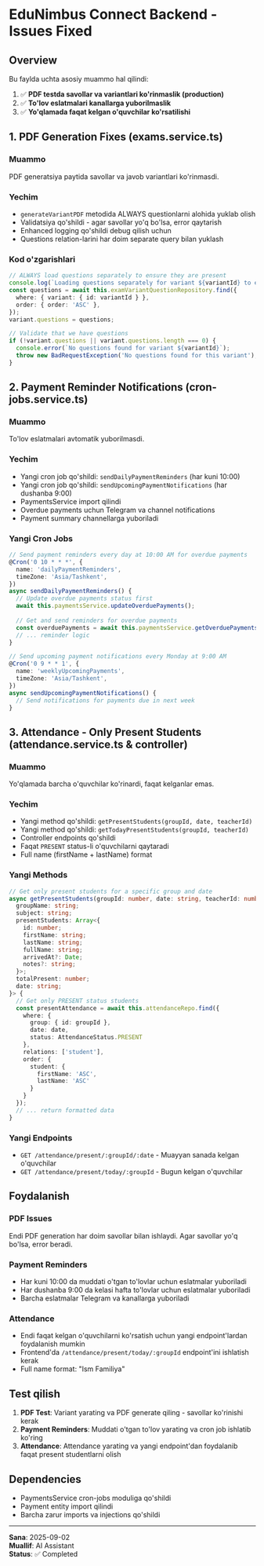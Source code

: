 # EduNimbus Connect Backend - Issues Fixed

## Overview
Bu faylda uchta asosiy muammo hal qilindi:

1. ✅ **PDF testda savollar va variantlari ko'rinmaslik (production)**
2. ✅ **To'lov eslatmalari kanallarga yuborilmaslik** 
3. ✅ **Yo'qlamada faqat kelgan o'quvchilar ko'rsatilishi**

## 1. PDF Generation Fixes (exams.service.ts)

### Muammo
PDF generatsiya paytida savollar va javob variantlari ko'rinmasdi.

### Yechim
- `generateVariantPDF` metodida ALWAYS questionlarni alohida yuklab olish
- Validatsiya qo'shildi - agar savollar yo'q bo'lsa, error qaytarish
- Enhanced logging qo'shildi debug qilish uchun
- Questions relation-larini har doim separate query bilan yuklash

### Kod o'zgarishlari
```typescript
// ALWAYS load questions separately to ensure they are present
console.log(`Loading questions separately for variant ${variantId} to ensure they are present`);
const questions = await this.examVariantQuestionRepository.find({
  where: { variant: { id: variantId } },
  order: { order: 'ASC' },
});
variant.questions = questions;

// Validate that we have questions
if (!variant.questions || variant.questions.length === 0) {
  console.error(`No questions found for variant ${variantId}`);
  throw new BadRequestException('No questions found for this variant');
}
```

## 2. Payment Reminder Notifications (cron-jobs.service.ts)

### Muammo
To'lov eslatmalari avtomatik yuborilmasdi.

### Yechim
- Yangi cron job qo'shildi: `sendDailyPaymentReminders` (har kuni 10:00)
- Yangi cron job qo'shildi: `sendUpcomingPaymentNotifications` (har dushanba 9:00)
- PaymentsService import qilindi
- Overdue payments uchun Telegram va channel notifications
- Payment summary channellarga yuboriladi

### Yangi Cron Jobs
```typescript
// Send payment reminders every day at 10:00 AM for overdue payments
@Cron('0 10 * * *', {
  name: 'dailyPaymentReminders',
  timeZone: 'Asia/Tashkent',
})
async sendDailyPaymentReminders() {
  // Update overdue payments status first
  await this.paymentsService.updateOverduePayments();
  
  // Get and send reminders for overdue payments
  const overduePayments = await this.paymentsService.getOverduePayments();
  // ... reminder logic
}

// Send upcoming payment notifications every Monday at 9:00 AM  
@Cron('0 9 * * 1', {
  name: 'weeklyUpcomingPayments',
  timeZone: 'Asia/Tashkent',
})
async sendUpcomingPaymentNotifications() {
  // Send notifications for payments due in next week
}
```

## 3. Attendance - Only Present Students (attendance.service.ts & controller)

### Muammo
Yo'qlamada barcha o'quvchilar ko'rinardi, faqat kelganlar emas.

### Yechim
- Yangi method qo'shildi: `getPresentStudents(groupId, date, teacherId)`
- Yangi method qo'shildi: `getTodayPresentStudents(groupId, teacherId)`
- Controller endpoints qo'shildi
- Faqat `PRESENT` status-li o'quvchilarni qaytaradi
- Full name (firstName + lastName) format

### Yangi Methods
```typescript
// Get only present students for a specific group and date
async getPresentStudents(groupId: number, date: string, teacherId: number): Promise<{
  groupName: string;
  subject: string;
  presentStudents: Array<{
    id: number;
    firstName: string;
    lastName: string;
    fullName: string;
    arrivedAt?: Date;
    notes?: string;
  }>;
  totalPresent: number;
  date: string;
}> {
  // Get only PRESENT status students
  const presentAttendance = await this.attendanceRepo.find({
    where: {
      group: { id: groupId },
      date: date,
      status: AttendanceStatus.PRESENT
    },
    relations: ['student'],
    order: {
      student: {
        firstName: 'ASC',
        lastName: 'ASC'
      }
    }
  });
  // ... return formatted data
}
```

### Yangi Endpoints
- `GET /attendance/present/:groupId/:date` - Muayyan sanada kelgan o'quvchilar
- `GET /attendance/present/today/:groupId` - Bugun kelgan o'quvchilar

## Foydalanish

### PDF Issues
Endi PDF generation har doim savollar bilan ishlaydi. Agar savollar yo'q bo'lsa, error beradi.

### Payment Reminders  
- Har kuni 10:00 da muddati o'tgan to'lovlar uchun eslatmalar yuboriladi
- Har dushanba 9:00 da kelasi hafta to'lovlar uchun eslatmalar yuboriladi
- Barcha eslatmalar Telegram va kanallarga yuboriladi

### Attendance
- Endi faqat kelgan o'quvchilarni ko'rsatish uchun yangi endpoint'lardan foydalanish mumkin
- Frontend'da `/attendance/present/today/:groupId` endpoint'ini ishlatish kerak
- Full name format: "Ism Familiya"

## Test qilish

1. **PDF Test**: Variant yarating va PDF generate qiling - savollar ko'rinishi kerak
2. **Payment Reminders**: Muddati o'tgan to'lov yarating va cron job ishlatib ko'ring  
3. **Attendance**: Attendance yarating va yangi endpoint'dan foydalanib faqat present studentlarni olish

## Dependencies
- PaymentsService cron-jobs moduliga qo'shildi
- Payment entity import qilindi
- Barcha zarur imports va injections qo'shildi

---
**Sana**: 2025-09-02  
**Muallif**: AI Assistant  
**Status**: ✅ Completed
